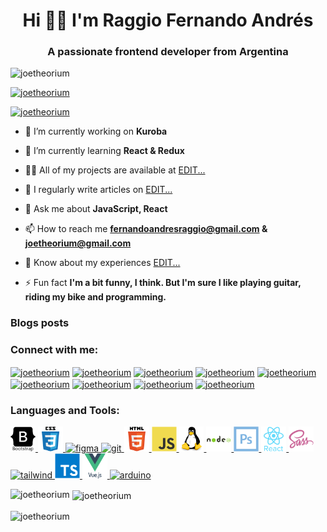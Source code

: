<h1 align="center">Hi 👋🏼 I'm Raggio Fernando Andrés</h1>
<h3 align="center">A passionate frontend developer from Argentina</h3>

<p align="left"> <img src="https://komarev.com/ghpvc/?username=joetheorium&label=Profile%20views&color=0e75b6&style=flat" alt="joetheorium" /> </p>

<p align="left"> <a href="https://github.com/ryo-ma/github-profile-trophy"><img src=https://github-profile-trophy.vercel.app/?username=joetheorium&theme=dark_lover alt="joetheorium" /></a> </p>

<p align="left"> <a href="https://twitter.com/joetheorium" target="blank"><img src="https://img.shields.io/twitter/follow/joetheorium?logo=twitter&style=for-the-badge" alt="joetheorium" /></a> </p>

- 🔭 I’m currently working on **Kuroba**

- 🌱 I’m currently learning **React & Redux**

- 👨‍💻 All of my projects are available at [EDIT...](EDIT...)

- 📝 I regularly write articles on [EDIT...](EDIT...)

- 💬 Ask me about **JavaScript, React**

- 📫 How to reach me **fernandoandresraggio@gmail.com & joetheorium@gmail.com**

- 📄 Know about my experiences [EDIT...](EDIT...)

- ⚡ Fun fact **I'm a bit funny, I think. But I'm sure I like playing guitar, riding my bike and programming.**

### Blogs posts
<!-- BLOG-POST-LIST:START -->
<!-- BLOG-POST-LIST:END -->

<h3 align="left">Connect with me:</h3>
<p align="left">
<a href="https://codepen.io/joetheorium" target="blank"><img align="center" src="https://raw.githubusercontent.com/rahuldkjain/github-profile-readme-generator/master/src/images/icons/Social/codepen.svg" alt="joetheorium" height="30" width="40" /></a>
<a href="https://dev.to/joetheorium" target="blank"><img align="center" src="https://raw.githubusercontent.com/rahuldkjain/github-profile-readme-generator/master/src/images/icons/Social/devto.svg" alt="joetheorium" height="30" width="40" /></a>
<a href="https://twitter.com/joetheorium" target="blank"><img align="center" src="https://raw.githubusercontent.com/rahuldkjain/github-profile-readme-generator/master/src/images/icons/Social/twitter.svg" alt="joetheorium" height="30" width="40" /></a>
<a href="https://linkedin.com/in/joetheorium" target="blank"><img align="center" src="https://raw.githubusercontent.com/rahuldkjain/github-profile-readme-generator/master/src/images/icons/Social/linked-in-alt.svg" alt="joetheorium" height="30" width="40" /></a>
<a href="https://stackoverflow.com/users/joetheorium" target="blank"><img align="center" src="https://raw.githubusercontent.com/rahuldkjain/github-profile-readme-generator/master/src/images/icons/Social/stack-overflow.svg" alt="joetheorium" height="30" width="40" /></a>
<a href="https://codesandbox.com/joetheorium" target="blank"><img align="center" src="https://raw.githubusercontent.com/rahuldkjain/github-profile-readme-generator/master/src/images/icons/Social/codesandbox.svg" alt="joetheorium" height="30" width="40" /></a>
<a href="https://dribbble.com/joetheorium" target="blank"><img align="center" src="https://raw.githubusercontent.com/rahuldkjain/github-profile-readme-generator/master/src/images/icons/Social/dribbble.svg" alt="joetheorium" height="30" width="40" /></a>
<a href="https://www.hackerrank.com/joetheorium" target="blank"><img align="center" src="https://raw.githubusercontent.com/rahuldkjain/github-profile-readme-generator/master/src/images/icons/Social/hackerrank.svg" alt="joetheorium" height="30" width="40" /></a>
<a href="https://www.leetcode.com/joetheorium" target="blank"><img align="center" src="https://raw.githubusercontent.com/rahuldkjain/github-profile-readme-generator/master/src/images/icons/Social/leet-code.svg" alt="joetheorium" height="30" width="40" /></a>
</p>

<h3 align="left">Languages and Tools:</h3>
<p align="left"> <a href="https://getbootstrap.com" target="_blank" rel="noreferrer"> <img src="https://raw.githubusercontent.com/devicons/devicon/master/icons/bootstrap/bootstrap-plain-wordmark.svg" alt="bootstrap" width="40" height="40"/> </a> <a href="https://www.w3schools.com/css/" target="_blank" rel="noreferrer"> <img src="https://raw.githubusercontent.com/devicons/devicon/master/icons/css3/css3-original-wordmark.svg" alt="css3" width="40" height="40"/> </a> <a href="https://www.figma.com/" target="_blank" rel="noreferrer"> <img src="https://www.vectorlogo.zone/logos/figma/figma-icon.svg" alt="figma" width="40" height="40"/> </a> <a href="https://git-scm.com/" target="_blank" rel="noreferrer"> <img src="https://www.vectorlogo.zone/logos/git-scm/git-scm-icon.svg" alt="git" width="40" height="40"/> </a> <a href="https://www.w3.org/html/" target="_blank" rel="noreferrer"> <img src="https://raw.githubusercontent.com/devicons/devicon/master/icons/html5/html5-original-wordmark.svg" alt="html5" width="40" height="40"/> </a> <a href="https://developer.mozilla.org/en-US/docs/Web/JavaScript" target="_blank" rel="noreferrer"> <img src="https://raw.githubusercontent.com/devicons/devicon/master/icons/javascript/javascript-original.svg" alt="javascript" width="40" height="40"/> </a> <a href="https://www.linux.org/" target="_blank" rel="noreferrer"> <img src="https://raw.githubusercontent.com/devicons/devicon/master/icons/linux/linux-original.svg" alt="linux" width="40" height="40"/> </a> <a href="https://nodejs.org" target="_blank" rel="noreferrer"> <img src="https://raw.githubusercontent.com/devicons/devicon/master/icons/nodejs/nodejs-original-wordmark.svg" alt="nodejs" width="40" height="40"/> </a> <a href="https://www.photoshop.com/en" target="_blank" rel="noreferrer"> <img src="https://raw.githubusercontent.com/devicons/devicon/master/icons/photoshop/photoshop-line.svg" alt="photoshop" width="40" height="40"/> </a> <a href="https://reactjs.org/" target="_blank" rel="noreferrer"> <img src="https://raw.githubusercontent.com/devicons/devicon/master/icons/react/react-original-wordmark.svg" alt="react" width="40" height="40"/> </a> <a href="https://sass-lang.com" target="_blank" rel="noreferrer"> <img src="https://raw.githubusercontent.com/devicons/devicon/master/icons/sass/sass-original.svg" alt="sass" width="40" height="40"/> </a> <a href="https://tailwindcss.com/" target="_blank" rel="noreferrer"> <img src="https://www.vectorlogo.zone/logos/tailwindcss/tailwindcss-icon.svg" alt="tailwind" width="40" height="40"/> </a> <a href="https://www.typescriptlang.org/" target="_blank" rel="noreferrer"> <img src="https://raw.githubusercontent.com/devicons/devicon/master/icons/typescript/typescript-original.svg" alt="typescript" width="40" height="40"/> </a> <a href="https://vuejs.org/" target="_blank" rel="noreferrer"> <img src="https://raw.githubusercontent.com/devicons/devicon/master/icons/vuejs/vuejs-original-wordmark.svg" alt="vuejs" width="40" height="40"/> </a> <a href="https://www.arduino.cc/" target="_blank" rel="noreferrer"> <img src="https://cdn.worldvectorlogo.com/logos/arduino-1.svg" alt="arduino" width="40" height="40"/> </a> </p>

<p><img align="left" src="https://github-readme-stats.vercel.app/api/top-langs?username=joetheorium&show_icons=true&locale=en&layout=compact" alt="joetheorium" /></p>

<p>&nbsp;<img align="center" src="https://github-readme-stats.vercel.app/api?username=joetheorium&show_icons=true&locale=en" alt="joetheorium" /></p>

<p><img align="center" src="https://github-readme-streak-stats.herokuapp.com/?user=joetheorium&" alt="joetheorium" /></p>

